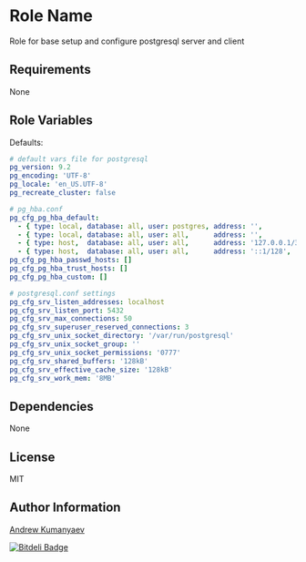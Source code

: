Role Name
========

Role for base setup and configure postgresql server and client

Requirements
------------

None

Role Variables
--------------

Defaults:

``` yaml
# default vars file for postgresql
pg_version: 9.2
pg_encoding: 'UTF-8'
pg_locale: 'en_US.UTF-8'
pg_recreate_cluster: false

# pg_hba.conf
pg_cfg_pg_hba_default:
  - { type: local, database: all, user: postgres, address: '',             method: trust, comment: '' }
  - { type: local, database: all, user: all,      address: '',             method: trust, comment: '"local" is for Unix domain socket connections only' }
  - { type: host,  database: all, user: all,      address: '127.0.0.1/32', method: trust, comment: 'IPv4 local connections:' }
  - { type: host,  database: all, user: all,      address: '::1/128',      method: trust, comment: 'IPv6 local connections:' }
pg_cfg_pg_hba_passwd_hosts: []
pg_cfg_pg_hba_trust_hosts: []
pg_cfg_pg_hba_custom: []

# postgresql.conf settings
pg_cfg_srv_listen_addresses: localhost
pg_cfg_srv_listen_port: 5432
pg_cfg_srv_max_connections: 50
pg_cfg_srv_superuser_reserved_connections: 3
pg_cfg_srv_unix_socket_directory: '/var/run/postgresql'
pg_cfg_srv_unix_socket_group: ''
pg_cfg_srv_unix_socket_permissions: '0777'
pg_cfg_srv_shared_buffers: '128kB'
pg_cfg_srv_effective_cache_size: '128kB'
pg_cfg_srv_work_mem: '8MB'
```

Dependencies
------------

None

License
-------

MIT

Author Information
------------------

[Andrew Kumanyaev](https://github.com/zzet)

[![Bitdeli Badge](https://d2weczhvl823v0.cloudfront.net/zzet/ansible-postgresql-role/trend.png)](https://bitdeli.com/free "Bitdeli Badge")

